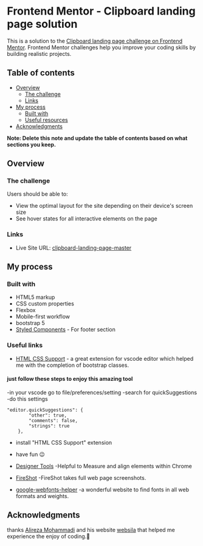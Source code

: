 # Frontend Mentor - Clipboard landing page solution

This is a solution to the [Clipboard landing page challenge on Frontend Mentor](https://www.frontendmentor.io/challenges/clipboard-landing-page-5cc9bccd6c4c91111378ecb9). Frontend Mentor challenges help you improve your coding skills by building realistic projects. 

## Table of contents

- [Overview](#overview)
  - [The challenge](#the-challenge)  
  - [Links](#links)
- [My process](#my-process)
  - [Built with](#built-with)  
  - [Useful resources](#useful-resources)
- [Acknowledgments](#acknowledgments)

**Note: Delete this note and update the table of contents based on what sections you keep.**

## Overview

### The challenge

Users should be able to:

- View the optimal layout for the site depending on their device's screen size
- See hover states for all interactive elements on the page

### Links

- Live Site URL: [clipboard-landing-page-master](https://somaye-beiranvand.github.io/clipboard-landing-page-master/)

## My process

### Built with

- HTML5 markup
- CSS custom properties
- Flexbox
- Mobile-first workflow
- bootstrap 5
- [Styled Components](https://mdbootstrap.com/docs/standard/navigation/footer/) - For footer section


### Useful links

- [HTML CSS Support](https://marketplace.visualstudio.com/items?itemName=ecmel.vscode-html-css) - a great extension for vscode editor which helped me with the completion of bootstrap classes.

#### just follow these steps to enjoy this amazing tool
-in your vscode go to file/preferences/setting
-search for quickSuggestions
-do this settings
```
"editor.quickSuggestions": {
        "other": true,
        "comments": false,
        "strings": true
    },
```
- install "HTML CSS Support" extension
- have fun :wink:

- [Designer Tools](https://chrome.google.com/webstore/detail/designer-tools/jiiidpmjdakhbgkbdchmhmnfbdebfnhp) -Helpful to Measure and align elements within Chrome

- [FireShot](https://chrome.google.com/webstore/detail/take-webpage-screenshots/mcbpblocgmgfnpjjppndjkmgjaogfceg) -FireShot takes full web page screenshots.

- [google-webfonts-helper](https://google-webfonts-helper.herokuapp.com/fonts) -a wonderful website to find fonts in all web formats and weights.

## Acknowledgments

thanks [	Alireza Mohammadi](https://github.com/websila) and his website [websila](https://websila.ir/courses/front-end/) that helped me experience the enjoy of coding.:hibiscus: 


